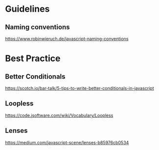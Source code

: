 # Guidelines

## Naming conventions
https://www.robinwieruch.de/javascript-naming-conventions

# Best Practice

## Better Conditionals
https://scotch.io/bar-talk/5-tips-to-write-better-conditionals-in-javascript

## Loopless
https://code.jsoftware.com/wiki/Vocabulary/Loopless

## Lenses
https://medium.com/javascript-scene/lenses-b85976cb0534
